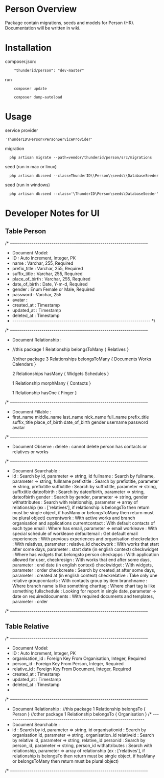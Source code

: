 # Person Overview

Package contain migrations, seeds and models for Person (HR). Documentation will be written in wiki.

# Installation

composer.json:
```
	"thunderid/person": "dev-master"
```

run
```
	composer update
```

```
	composer dump-autoload
```

# Usage

service provider
```
'ThunderID\Person\PersonServiceProvider'
```

migration
```
  php artisan migrate --path=vendor/thunderid/person/src/migrations
```

seed (run in mac or linux)
```
  php artisan db:seed --class=ThunderID\\Person\\seeds\\DatabaseSeeder
```

seed (run in windows)
```
  php artisan db:seed --class='\ThunderID\Person\seeds\DatabaseSeeder'
```
# Developer Notes for UI
## Table Person

/* ----------------------------------------------------------------------
 * Document Model:
 * 	ID 								: Auto Increment, Integer, PK
 * 	name 	 						: Varchar, 255, Required
 * 	prefix_title 					: Varchar, 255, Required
 * 	suffix_title 					: Varchar, 255, Required
 * 	place_of_birth 					: Varchar, 255, Required
 * 	date_of_birth 					: Date, Y-m-d, Required
 * 	gender 							: Enum Female or Male, Required
 *	password						: Varchar, 255
 *	avatar							: 
 *	created_at						: Timestamp
 * 	updated_at						: Timestamp
 * 	deleted_at						: Timestamp
 * ---------------------------------------------------------------------- */

/* ----------------------------------------------------------------------
 * Document Relationship :
 * 	//this package
 	1 Relationship belongsToMany 
	{
		Relatives
	}

	//other package
	3 Relationships belongsToMany 
	{
		Documents
		Works
		Calendars
	}

	2 Relationships hasMany 
	{
		Widgets
		Schedules
	}

	1 Relationship morphMany 
	{
		Contacts
	}

	1 Relationship hasOne 
	{
		Finger
	}

/* ----------------------------------------------------------------------
 * Document Fillable :
 * 	first_name
	middle_name
	last_name
	nick_name
	full_name
	prefix_title
	suffix_title
	place_of_birth
	date_of_birth
	gender
	username
	password
	avatar

/* ----------------------------------------------------------------------
 * Document Observe :
 	delete 							: cannot delete person has contacts or relatives or works

/* ----------------------------------------------------------------------
 * Document Searchable :
 * 	id 								: Search by id, parameter => string, id
  	fullname 						: Search by fullname, parameter => string, fullname
  	prefixtitle 					: Search by prefixtitle, parameter => string, prefixtitle
  	suffixtitle 					: Search by suffixtitle, parameter => string, suffixtitle
  	dateofbirth 					: Search by dateofbirth, parameter => string, dateofbirth
  	gender 							: Search by gender, parameter => string, gender
	withattributes					: Search with relationship, parameter => array of relationship (ex : ['relatives'], if relationship is belongsTo then return must be single object, if hasMany or belongsToMany then return must be plural object)
  	currentwork 					: With active works and branch organisation and applications
  	currentcontact 					: With default contacts of each type
  	email 							: Where has email, parameter => email
  	workleave 						: With special schedule of workleave
  	defaultemail 					: Get default email
  	experiences 					: With previous experiences and organisation
  	checkrelation 					: With relatives, parameter : relative_id
  	checkwork 						: With works that start after some days, parameter : start date (in english context)
  	checkwidget 					: Where has widgets that belongsto person
  	checkapps						: With application allowed for user, 
  	checkresign 					: With works that end after some days, parameter : end date (in english context)
  	checkwidget 					: With widgets, parameter : order
  	checkcreate 					: Search by created_at after some days, parameter : created at (in english context)
  	checkrelative 					: Take only one relative
  	groupcontacts 					: With contacts group by item
  	branchname 						: Where branch name is like something
  	charttag 						: Where chart tag is like something
  	fullschedule 					: Looking for report in single date, parameter -> date on
  	requireddocuments 				: With required documents and templates, parameter : order

/* ----------------------------------------------------------------------

## Table Relative

/* ----------------------------------------------------------------------
 * Document Model:
 * 	ID 								: Auto Increment, Integer, PK
 * 	organisation_id 				: Foreign Key From Organisation, Integer, Required
 * 	person_id 						: Foreign Key From Person, Integer, Required
 * 	relative_id 					: Foreign Key From Document, Integer, Required
 *	created_at						: Timestamp
 * 	updated_at						: Timestamp
 * 	deleted_at						: Timestamp
 * 
/* ----------------------------------------------------------------------
 * Document Relationship :
	//this package
 	1 Relationship belongsTo 
	{
		Person
	}
	//other package
 	1 Relationship belongsTo 
	{
		Organisation
	}
/* ----------------------------------------------------------------------
 * Document Searchable :
 * 	id 								: Search by id, parameter => string, id
	organisationid 					: Search by organisation id, parameter => string, organisation_id
	relativeid 						: Search by relative id, parameter => string, relative_id
	personid 						: Search by person_id, parameter => string, person_id
	withattributes					: Search with relationship, parameter => array of relationship (ex : ['relatives'], if relationship is belongsTo then return must be single object, if hasMany or belongsToMany then return must be plural object)

/* ----------------------------------------------------------------------